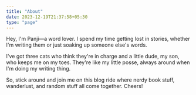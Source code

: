 ```yaml
---
title: "About"
date: 2023-12-19T21:37:58+05:30
type: "page"
---
```


Hey, I'm Panji—a word lover. I spend my time getting lost in stories, whether I'm writing them or just soaking up someone else's words.

I've got three cats who think they're in charge and a little dude, my son, who keeps me on my toes. They're like my little posse, always around when I'm doing my writing thing.

So, stick around and join me on this blog ride where nerdy book stuff, wanderlust, and random stuff all come together. Cheers!
